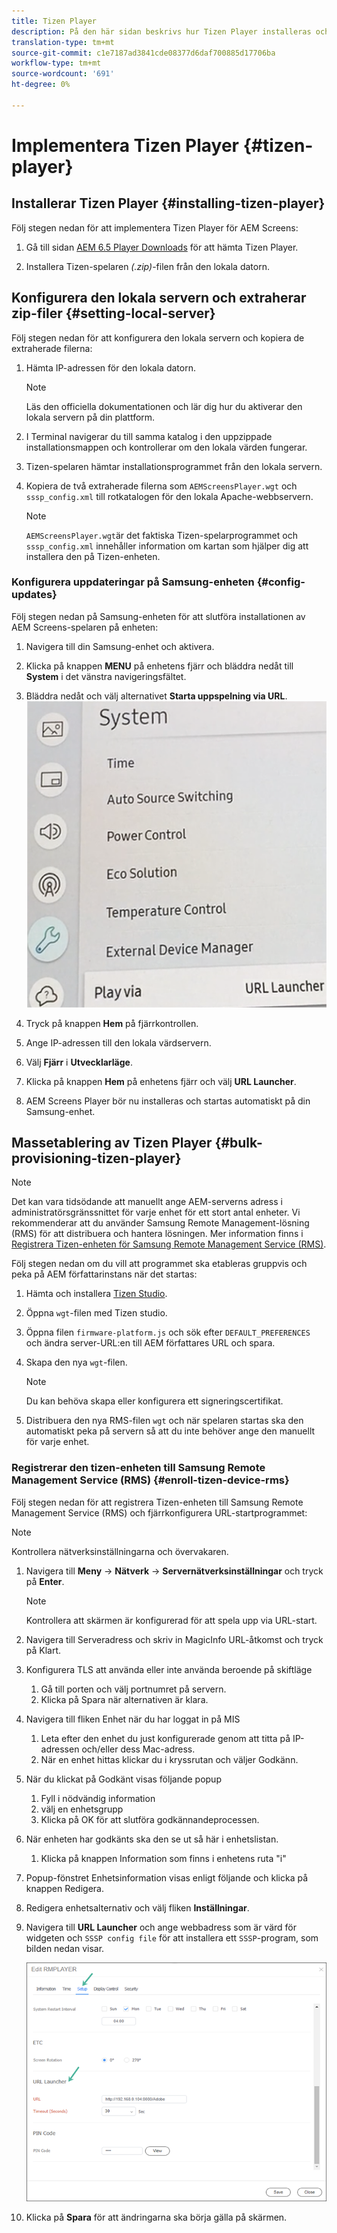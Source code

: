 ```yaml
---
title: Tizen Player
description: På den här sidan beskrivs hur Tizen Player installeras och fungerar.
translation-type: tm+mt
source-git-commit: c1e7187ad3841cde08377d6daf700885d17706ba
workflow-type: tm+mt
source-wordcount: '691'
ht-degree: 0%

---
```



# Implementera Tizen Player {#tizen-player}

## Installerar Tizen Player {#installing-tizen-player}

Följ stegen nedan för att implementera Tizen Player för AEM Screens:

1. Gå till sidan [AEM 6.5 Player Downloads](https://download.macromedia.com/screens/) för att hämta Tizen Player.

1. Installera Tizen-spelaren *(.zip)*-filen från den lokala datorn.

## Konfigurera den lokala servern och extraherar zip-filer {#setting-local-server}

Följ stegen nedan för att konfigurera den lokala servern och kopiera de extraherade filerna:

1. Hämta IP-adressen för den lokala datorn.
   >[!NOTE]
   >Läs den officiella dokumentationen och lär dig hur du aktiverar den lokala servern på din plattform.

1. I Terminal navigerar du till samma katalog i den uppzippade installationsmappen och kontrollerar om den lokala värden fungerar.

1. Tizen-spelaren hämtar installationsprogrammet från den lokala servern.

1. Kopiera de två extraherade filerna som `AEMScreensPlayer.wgt` och `sssp_config.xml` till rotkatalogen för den lokala Apache-webbservern.

   >[!NOTE]
   >`AEMScreensPlayer.wgt`är det faktiska Tizen-spelarprogrammet och `sssp_config.xml` innehåller information om kartan som hjälper dig att installera den på Tizen-enheten.

### Konfigurera uppdateringar på Samsung-enheten {#config-updates}

Följ stegen nedan på Samsung-enheten för att slutföra installationen av AEM Screens-spelaren på enheten:

1. Navigera till din Samsung-enhet och aktivera.

1. Klicka på knappen **MENU** på enhetens fjärr och bläddra nedåt till **System** i det vänstra navigeringsfältet.

1. Bläddra nedåt och välj alternativet **Starta uppspelning via URL**.
   ![bild](/help/user-guide/assets/tizen/url-launcher.png)

1. Tryck på knappen **Hem** på fjärrkontrollen.

1. Ange IP-adressen till den lokala värdservern.

1. Välj **Fjärr** i **Utvecklarläge**.

1. Klicka på knappen **Hem** på enhetens fjärr och välj **URL Launcher**.

1. AEM Screens Player bör nu installeras och startas automatiskt på din Samsung-enhet.

## Massetablering av Tizen Player {#bulk-provisioning-tizen-player}

>[!NOTE]
>Det kan vara tidsödande att manuellt ange AEM-serverns adress i administratörsgränssnittet för varje enhet för ett stort antal enheter. Vi rekommenderar att du använder Samsung Remote Management-lösning (RMS) för att distribuera och hantera lösningen. Mer information finns i [Registrera Tizen-enheten för Samsung Remote Management Service (RMS)](#enroll-tizen-device-rm).

Följ stegen nedan om du vill att programmet ska etableras gruppvis och peka på AEM författarinstans när det startas:

1. Hämta och installera [Tizen Studio](https://developer.tizen.org/development/tizen-studio/download).
1. Öppna `wgt`-filen med Tizen studio.
1. Öppna filen `firmware-platform.js` och sök efter `DEFAULT_PREFERENCES` och ändra server-URL:en till AEM författares URL och spara.
1. Skapa den nya `wgt`-filen.

   >[!NOTE]
   >Du kan behöva skapa eller konfigurera ett signeringscertifikat.

1. Distribuera den nya RMS-filen `wgt` och när spelaren startas ska den automatiskt peka på servern så att du inte behöver ange den manuellt för varje enhet.

### Registrerar den tizen-enheten till Samsung Remote Management Service (RMS) {#enroll-tizen-device-rms}

Följ stegen nedan för att registrera Tizen-enheten till Samsung Remote Management Service (RMS) och fjärrkonfigurera URL-startprogrammet:

>[!NOTE]
>Kontrollera nätverksinställningarna och övervakaren.

1. Navigera till **Meny** -> **Nätverk** -> **Servernätverksinställningar** och tryck på **Enter**.

   >[!NOTE]
   >Kontrollera att skärmen är konfigurerad för att spela upp via URL-start.

1. Navigera till Serveradress och skriv in MagicInfo URL-åtkomst och tryck på Klart.

1. Konfigurera TLS att använda eller inte använda beroende på skiftläge
   1. Gå till porten och välj portnumret på servern.
   1. Klicka på Spara när alternativen är klara.

1. Navigera till fliken Enhet när du har loggat in på MIS
   1. Leta efter den enhet du just konfigurerade genom att titta på IP-adressen och/eller dess Mac-adress.
   1. När en enhet hittas klickar du i kryssrutan och väljer Godkänn.

1. När du klickat på Godkänt visas följande popup
   1. Fyll i nödvändig information
   1. välj en enhetsgrupp
   1. Klicka på OK för att slutföra godkännandeprocessen.

1. När enheten har godkänts ska den se ut så här i enhetslistan.
   1. Klicka på knappen Information som finns i enhetens ruta &quot;i&quot;

1. Popup-fönstret Enhetsinformation visas enligt följande och klicka på knappen Redigera.

1. Redigera enhetsalternativ och välj fliken **Inställningar**.

1. Navigera till **URL Launcher** och ange webbadress som är värd för widgeten och `SSSP config file` för att installera ett `SSSP`-program, som bilden nedan visar.

   ![bild](/help/user-guide/assets/tizen/rms-9.png)

1. Klicka på **Spara** för att ändringarna ska börja gälla på skärmen.




